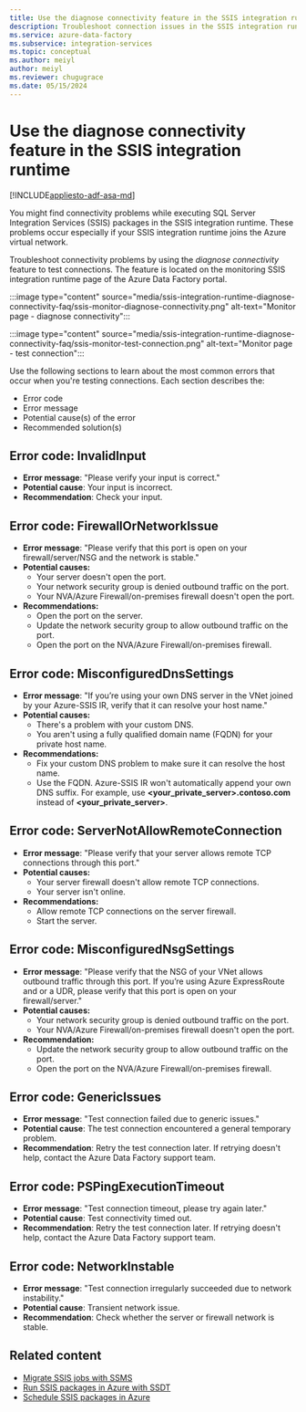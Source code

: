 ```yaml
---
title: Use the diagnose connectivity feature in the SSIS integration runtime
description: Troubleshoot connection issues in the SSIS integration runtime by using the diagnose connectivity feature. 
ms.service: azure-data-factory
ms.subservice: integration-services
ms.topic: conceptual
ms.author: meiyl
author: meiyl
ms.reviewer: chugugrace
ms.date: 05/15/2024
---
```


# Use the diagnose connectivity feature in the SSIS integration runtime

[!INCLUDE[appliesto-adf-asa-md](includes/appliesto-adf-asa-md.md)]

You might find connectivity problems while executing SQL Server Integration Services (SSIS) packages in the SSIS integration runtime. These problems occur especially if your SSIS integration runtime joins the Azure virtual network.

Troubleshoot connectivity problems by using the *diagnose connectivity* feature to test connections. The feature is located on the monitoring SSIS integration runtime page of the Azure Data Factory portal.

 :::image type="content" source="media/ssis-integration-runtime-diagnose-connectivity-faq/ssis-monitor-diagnose-connectivity.png" alt-text="Monitor page - diagnose connectivity":::

 :::image type="content" source="media/ssis-integration-runtime-diagnose-connectivity-faq/ssis-monitor-test-connection.png" alt-text="Monitor page - test connection":::

Use the following sections to learn about the most common errors that occur when you're testing connections. Each section describes the:

- Error code
- Error message
- Potential cause(s) of the error
- Recommended solution(s)

## Error code: InvalidInput

- **Error message**: "Please verify your input is correct."
- **Potential cause**: Your input is incorrect.
- **Recommendation**: Check your input.

## Error code: FirewallOrNetworkIssue

- **Error message**: "Please verify that this port is open on your firewall/server/NSG and the network is stable."
- **Potential causes:**
  - Your server doesn't open the port.
  - Your network security group is denied outbound traffic on the port.
  - Your NVA/Azure Firewall/on-premises firewall doesn't open the port.
- **Recommendations:**
  - Open the port on the server.
  - Update the network security group to allow outbound traffic on the port.
  - Open the port on the NVA/Azure Firewall/on-premises firewall.

## Error code: MisconfiguredDnsSettings

- **Error message**: "If you’re using your own DNS server in the VNet joined by your Azure-SSIS IR, verify that it can resolve your host name."
- **Potential causes:**
  -  There's a problem with your custom DNS.
  -  You aren't using a fully qualified domain name (FQDN) for your private host name.
- **Recommendations:**
  -  Fix your custom DNS problem to make sure it can resolve the host name.
  -  Use the FQDN. Azure-SSIS IR won't automatically append your own DNS suffix. For example, use **<your_private_server>.contoso.com** instead of **<your_private_server>**.

## Error code: ServerNotAllowRemoteConnection

- **Error message**: "Please verify that your server allows remote TCP connections through this port."
- **Potential causes:**
  -  Your server firewall doesn't allow remote TCP connections.
  -  Your server isn't online.
- **Recommendations:**
  -  Allow remote TCP connections on the server firewall.
  -  Start the server.
   
## Error code: MisconfiguredNsgSettings

- **Error message**: "Please verify that the NSG of your VNet allows outbound traffic through this port. If you’re using Azure ExpressRoute and or a UDR, please verify that this port is open on your firewall/server."
- **Potential causes:**
  -  Your network security group is denied outbound traffic on the port.
  -  Your NVA/Azure Firewall/on-premises firewall doesn't open the port.
- **Recommendation:**
  -  Update the network security group to allow outbound traffic on the port.
  -  Open the port on the NVA/Azure Firewall/on-premises firewall.

## Error code: GenericIssues

- **Error message**: "Test connection failed due to generic issues."
- **Potential cause**: The test connection encountered a general temporary problem.
- **Recommendation**: Retry the test connection later. If retrying doesn't help, contact the Azure Data Factory support team.

## Error code: PSPingExecutionTimeout

- **Error message**: "Test connection timeout, please try again later."
- **Potential cause**: Test connectivity timed out.
- **Recommendation**: Retry the test connection later. If retrying doesn't help, contact the Azure Data Factory support team.

## Error code: NetworkInstable

- **Error message**: "Test connection irregularly succeeded due to network instability."
- **Potential cause**: Transient network issue.
- **Recommendation**: Check whether the server or firewall network is stable.

## Related content

- [Migrate SSIS jobs with SSMS](how-to-migrate-ssis-job-ssms.md)
- [Run SSIS packages in Azure with SSDT](how-to-invoke-ssis-package-ssdt.md)
- [Schedule SSIS packages in Azure](how-to-schedule-azure-ssis-integration-runtime.md)
